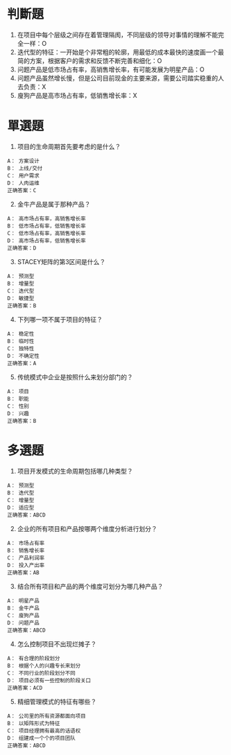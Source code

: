 # 判斷題
1. 在项目中每个层级之间存在着管理隔阂，不同层级的领导对事情的理解不能完全一样：O
2. 迭代型的特征：一开始是个非常粗的轮廓，用最低的成本最快的速度画一个最简的方案，根据客户的需求和反馈不断完善和细化：O
3. 问题产品是低市场占有率，高销售增长率，有可能发展为明星产品：O
4. 问题产品虽然增长慢，但是公司目前现金的主要来源，需要公司踏实稳重的人去负责：X
5. 廋狗产品是高市场占有率，低销售增长率：X

# 單選題
1. 项目的生命周期首先要考虑的是什么？
```
A： 方案设计
B： 上线/交付
C： 用户需求
D： 人肉运维
正确答案：C
```

2. 金牛产品是属于那种产品？
```
A： 高市场占有率，高销售增长率
B： 低市场占有率，低销售增长率
C： 低市场占有率，高销售增长率
D： 高市场占有率，低销售增长率
正确答案：D
```

3. STACEY矩阵的第3区间是什么？
```
A： 预测型
B： 增量型
C： 迭代型
D： 敏捷型
正确答案：B
```

4. 下列哪一项不属于项目的特征？
```
A： 稳定性
B： 临时性
C： 独特性
D： 不确定性
正确答案：A
```

5. 传统模式中企业是按照什么来划分部门的？
```
A： 项目
B： 职能
C： 性别
D： 兴趣
正确答案：B
```

# 多選題
1. 项目开发模式的生命周期包括哪几种类型？
```
A： 预测型
B： 迭代型
C： 增量型
D： 适应型
正确答案：ABCD
```

2. 企业的所有项目和产品按哪两个维度分析进行划分？
```
A： 市场占有率
B： 销售增长率
C： 产品利润率
D： 投入产出率
正确答案：AB
```

3. 结合所有项目和产品的两个维度可划分为哪几种产品？
```
A： 明星产品
B： 金牛产品
C： 廋狗产品
D： 问题产品
正确答案：ABCD
```

4. 怎么控制项目不出现烂摊子？
```
A： 有合理的阶段划分
B： 根据个人的兴趣专长来划分
C： 不同行业的阶段划分不同
D： 项目必须有一些控制的阶段关口
正确答案：ACD
```

5. 精细管理模式的特征有哪些？
```
A： 公司里的所有资源都面向项目
B： 以矩阵形式为特征
C： 项目经理拥有最高的话语权
D： 组建成一个个的项目团队
正确答案：ABCD
```